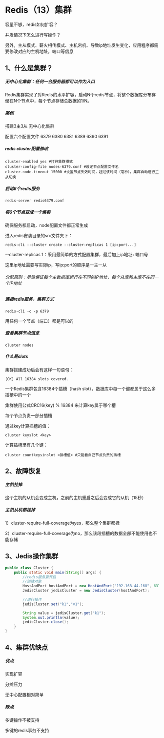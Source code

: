 # Redis（13）集群

容量不够，redis如何扩容？

并发情况下怎么进行写操作？

另外，主从模式、薪火相传模式、主机宕机、导致ip地址发生变化，应用程序都需要修改对应的主机地址，端口等信息



## 1、什么是集群？

##### 无中心化集群：任何一台服务器都可以作为入口

Redis集群实现了对Redis的水平扩容，启动N个redis节点，将整个数据库分布存储在N个节点中，每个节点存储总数据的1/N。



##### 案例

搭建3主3从 无中心化集群

配置六个配置文件 6379 6380 6381 6389 6390 6391



##### redis cluster配置修改

```
cluster-enabled yes #打开集群模式
cluster-config-file nodes-6379.conf #设定节点配置文件名
cluster-node-timeout 15000 #设置节点失效时间，超过该时间（毫秒），集群自动进行主从切换
```



##### 启动6个redis服务

```
redis-server redis6379.conf
```



##### 将6个节点变成一个集群

确保服务都启动，node配置文件都正常生成

进入redis安装目录的src文件夹下：

```
redis-cli --cluster create --cluster-replicas 1 [ip:port...]
```

--cluster-replicas 1：采用最简单的方式配置集群，最后加上ip地址+端口号

这里ip地址需要写实际ip，写ip:port的顺序是一主一从

###### 分配原则：尽量保证每个主数据库运行在不同的IP地址，每个从库和主库不在同一个IP地址



##### 连接redis服务，集群方式

```
redis-cli -c -p 6379
```

用任何一个节点（端口）都是可以的



##### 查看集群节点信息

```
cluster nodes
```



##### 什么是slots

集群搭建成功后会有这样一句语句：

```
[OK] All 16384 slots covered.
```

一个Redis集群包含16384个插槽（hash slot），数据库中每一个键都属于这么多插槽中的一个

集群使用公式CRC16(key) % 16384 来计算key属于哪个槽

每个节点负责一部分插槽

通过key计算插槽的值：

```
cluster keyslot <key>
```

计算插槽里有几个键：

```
cluster countkeysinslot <插槽值> #只能看自己节点负责的插槽
```



## 2、故障恢复

##### 主机挂掉

这个主机的从机会变成主机，之前的主机重启之后会变成它的从机（15秒）



##### 主机从机都挂掉

1）cluster-require-full-coverage为yes，那么整个集群都挂

2）cluster-require-full-coverage为no，那么该段插槽的数据全部不能使用也不能存储



## 3、Jedis操作集群

```java
public class Cluster {
    public static void main(String[] args) {
        //redis服务要开启
        //创建对象
        HostAndPort hostAndPort = new HostAndPort("192.168.44.168", 6379);
        JedisCluster jedisCluster = new JedisCluster(hostAndPort);
        
        //进行操作
        jedisCluster.set("k1","v1");

        String value = jedisCluster.get("k1");
        System.out.println(value);
        jedisCluster.close();
    }
}
```



## 4、集群优缺点

##### 优点

实现扩容

分摊压力

无中心配置相对简单



##### 缺点

多键操作不被支持

多键的redis事务不支持

